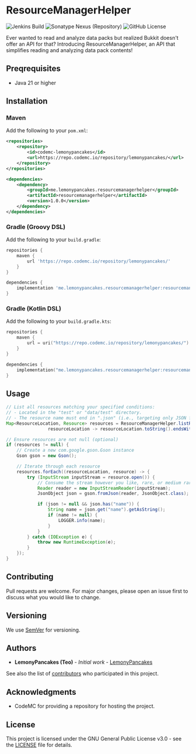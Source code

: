# ResourceManagerHelper
![Jenkins Build](https://img.shields.io/jenkins/build?jobUrl=https%3A%2F%2Fci.codemc.io%2Fjob%2Flemonypancakes%2Fjob%2Fresourcemanagerhelper)
![Sonatype Nexus (Repository)](https://img.shields.io/nexus/lemonypancakes/me.lemonypancakes.resourcemanagerhelper/resourcemanagerhelper?server=https%3A%2F%2Frepo.codemc.io)
![GitHub License](https://img.shields.io/github/license/lemonypancakes/resourcemanagerhelper)

Ever wanted to read and analyze data packs but realized Bukkit doesn't offer an API for that?
Introducing ResourceManagerHelper, an API that simplifies reading and analyzing data pack contents!

## Preqrequisites
- Java 21 or higher

## Installation
### Maven
Add the following to your `pom.xml`:
```xml
<repositories>
    <repository>
        <id>codemc-lemonypancakes</id>
        <url>https://repo.codemc.io/repository/lemonypancakes/</url>
    </repository>
</repositories>

<dependencies>
    <dependency>
        <groupId>me.lemonypancakes.resourcemanagerhelper</groupId>
        <artifactId>resourcemanagerhelper</artifactId>
        <version>1.0.0</version>
    </dependency>
</dependencies>
```

### Gradle (Groovy DSL)
Add the following to your `build.gradle`:
```groovy
repositories {
    maven {
        url 'https://repo.codemc.io/repository/lemonypancakes/'
    }
}

dependencies {
    implementation 'me.lemonypancakes.resourcemanagerhelper:resourcemanagerhelper:1.0.0'
}
```

### Gradle (Kotlin DSL)
Add the following to your `build.gradle.kts`:
```kotlin
repositories {
    maven {
        url = uri("https://repo.codemc.io/repository/lemonypancakes/")
    }
}

dependencies {
    implementation("me.lemonypancakes.resourcemanagerhelper:resourcemanagerhelper:1.0.0")
}
```

## Usage
```java
// List all resources matching your specified conditions:
// - Located in the "test" or "data/test" directory.
// - The resource name must end in ".json" (i.e., targeting only JSON files).
Map<ResourceLocation, Resource> resources = ResourceManagerHelper.listResources("test", 
                resourceLocation -> resourceLocation.toString().endsWith(".json"));

// Ensure resources are not null (optional)
if (resources != null) {
    // Create a new com.google.gson.Gson instance
    Gson gson = new Gson();

    // Iterate through each resource
    resources.forEach((resourceLocation, resource) -> {
        try (InputStream inputStream = resource.open()) {
            // Consume the stream however you like, rare, or medium rare.
            Reader reader = new InputStreamReader(inputStream);
            JsonObject json = gson.fromJson(reader, JsonObject.class);

            if (json != null && json.has("name")) {
                String name = json.get("name").getAsString();
                if (name != null) {
                    LOGGER.info(name);
                }
            }
        } catch (IOException e) {
            throw new RuntimeException(e);
        }
    });
}
```

## Contributing
Pull requests are welcome. For major changes, please open an issue first to discuss what you would like to change.

## Versioning
We use [SemVer](http://semver.org/) for versioning.

## Authors
- **LemonyPancakes (Teo)** - *Initial work* - [LemonyPancakes](https://github.com/lemonypancakes)

See also the list of [contributors](https://github.com/lemonypancakes/resourcemanagerhelper/contributors) who participated in this project.

## Acknowledgments
- CodeMC for providing a repository for hosting the project.

## License
This project is licensed under the GNU General Public License v3.0 - see the [LICENSE](LICENSE) file for details.
```
